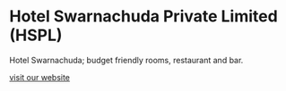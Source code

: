# Hotel Swarnachuda Private Limited (HSPL)
Hotel Swarnachuda; budget friendly rooms, restaurant and bar.

[visit our website](https://hotelswarnachuda.github.io/hspl/)

